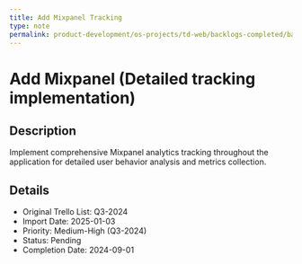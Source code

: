 ```yaml
---
title: Add Mixpanel Tracking
type: note
permalink: product-development/os-projects/td-web/backlogs-completed/backlog-specs/add-mixpanel-tracking
---
```


# Add Mixpanel (Detailed tracking implementation)

## Description
Implement comprehensive Mixpanel analytics tracking throughout the application for detailed user behavior analysis and metrics collection.

## Details
- Original Trello List: Q3-2024
- Import Date: 2025-01-03
- Priority: Medium-High (Q3-2024)
- Status: Pending
- Completion Date: 2024-09-01
